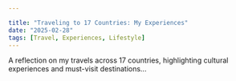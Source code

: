 ```yaml
---

title: "Traveling to 17 Countries: My Experiences"
date: "2025-02-28"
tags: [Travel, Experiences, Lifestyle]
---
```


A reflection on my travels across 17 countries, highlighting cultural experiences and must-visit destinations...
